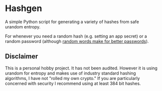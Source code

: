 # Hashgen

A simple Python script for generating a variety of hashes from safe urandom entropy.

For whenever you need a random hash (e.g. setting an app secret) or a random password (although [random words make for better passwords](https://xkcd.com/936/)).

## Disclaimer

This is a personal hobby project. It has not been audited. However it is using urandom for entropy and makes use of industry standard hashing algorithms, I have not "rolled my own crypto." If you are particularly concerned with security I recommend using at least 384 bit hashes.
